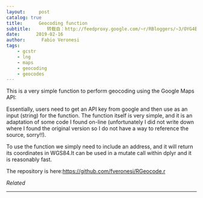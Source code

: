 ```yaml
---
layout:     post
catalog: true
title:      Geocoding function
subtitle:      转载自：http://feedproxy.google.com/~r/RBloggers/~3/OYG4E0Ar-RU/
date:      2019-02-16
author:      Fabio Veronesi
tags:
    - gcstr
    - lng
    - maps
    - geocoding
    - geocodes
---
```






This is a very simple function to perform geocoding using the Google Maps API: 



Essentially, users need to get an API key from google and then use as an input (string) for the function. The function itself is very simple, and it is an adaptation of some code I found on-line (unfortunately I did not write down where I found the original version so I do not have a way to reference the source, sorry!!).



To use the function we simply need to include an address, and it will return its coordinates in WGS84.It can be used in a mutate call within dplyr and it is reasonably fast.

The repository is here:https://github.com/fveronesi/RGeocode.r


*Related*








---

